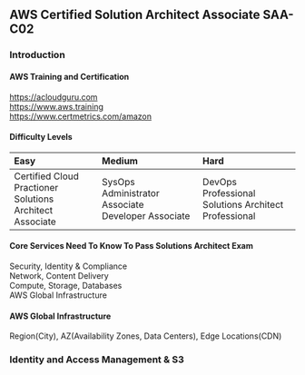 AWS Certified Solution Architect Associate SAA-C02
---

### Introduction

#### AWS Training and Certification

https://acloudguru.com<br>
https://www.aws.training<br>
https://www.certmetrics.com/amazon

#### Difficulty Levels

| Easy | Medium | Hard |
|:---|:---|:---|
| Certified Cloud Practioner<br> Solutions Architect Associate | SysOps Administrator Associate<br> Developer Associate | DevOps Professional<br> Solutions Architect Professional |

#### Core Services Need To Know To Pass Solutions Architect Exam

Security, Identity & Compliance<br>
Network, Content Delivery<br>
Compute, Storage, Databases<br>
AWS Global Infrastructure

#### AWS Global Infrastructure

Region(City), AZ(Availability Zones, Data Centers), Edge Locations(CDN)

### Identity and Access Management & S3
